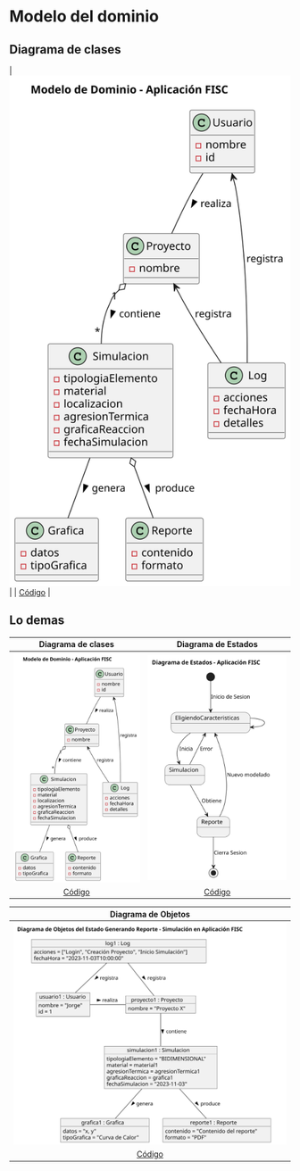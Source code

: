 # Modelo del dominio

## Diagrama de clases

| ![Clases](/imagenes/modelosUML/diagramaClases.svg) | 
|      [Código](/modelosUML/diagramaClases.puml)     |

## Lo demas

|                 Diagrama de clases                 |                 Diagrama de Estados                  |
| :------------------------------------------------: | :--------------------------------------------------: |
| ![Clases](/imagenes/modelosUML/diagramaClases.svg) | ![Estados](/imagenes/modelosUML/diagramaEstados.svg) |
|      [Código](/modelosUML/diagramaClases.puml)     |      [Código](/modelosUML/diagramaEstados.puml)      |

|                 Diagrama de Objetos                 |
| :-------------------------------------------------: |
| ![Clases](/imagenes/modelosUML/diagramaObjetos.svg) |
|     [Código](/modelosUML/diagramaObjetos.puml)      |
